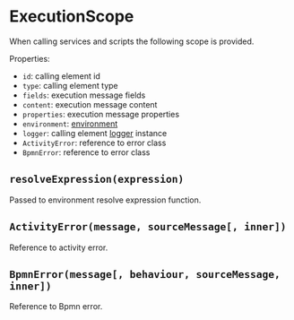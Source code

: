 ExecutionScope
==============

When calling services and scripts the following scope is provided.

Properties:
- `id`: calling element id
- `type`: calling element type
- `fields`: execution message fields
- `content`: execution message content
- `properties`: execution message properties
- `environment`: [environment](/docs/Environment.md)
- `logger`: calling element [logger](/docs/Environment.md#logger) instance
- `ActivityError`: reference to error class
- `BpmnError`: reference to error class

## `resolveExpression(expression)`

Passed to environment resolve expression function.

## `ActivityError(message, sourceMessage[, inner])`

Reference to activity error.

## `BpmnError(message[, behaviour, sourceMessage, inner])`

Reference to Bpmn error.
